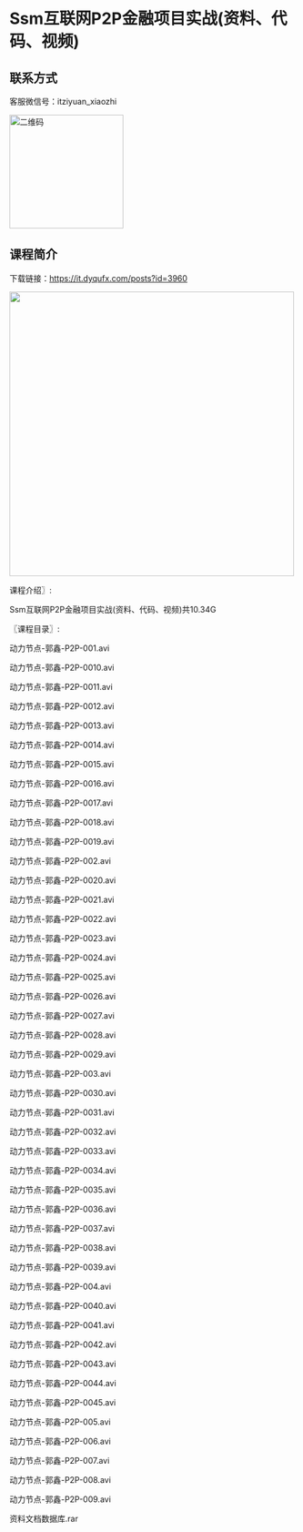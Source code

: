 # Ssm互联网P2P金融项目实战(资料、代码、视频)

## 联系方式

客服微信号：itziyuan_xiaozhi

<img src="https://ziyuanyun.oss-cn-guangzhou.aliyuncs.com/common/20240614073449/666b82192834a.jpg" width="200" height="200" alt="二维码">

## 课程简介

下载链接：https://it.dyqufx.com/posts?id=3960

<img src="https://ziyuanyun.oss-cn-guangzhou.aliyuncs.com/yun/20240515185529/664494a17301e.jpg" width="500" alt="">

  课程介绍〗:

 Ssm互联网P2P金融项目实战(资料、代码、视频)共10.34G

 〖课程目录〗:

 动力节点-郭鑫-P2P-001.avi

 动力节点-郭鑫-P2P-0010.avi

 动力节点-郭鑫-P2P-0011.avi

 动力节点-郭鑫-P2P-0012.avi

 动力节点-郭鑫-P2P-0013.avi

 动力节点-郭鑫-P2P-0014.avi

 动力节点-郭鑫-P2P-0015.avi

 动力节点-郭鑫-P2P-0016.avi

 动力节点-郭鑫-P2P-0017.avi

 动力节点-郭鑫-P2P-0018.avi

 动力节点-郭鑫-P2P-0019.avi

 动力节点-郭鑫-P2P-002.avi

 动力节点-郭鑫-P2P-0020.avi

 动力节点-郭鑫-P2P-0021.avi

 动力节点-郭鑫-P2P-0022.avi

 动力节点-郭鑫-P2P-0023.avi

 动力节点-郭鑫-P2P-0024.avi

 动力节点-郭鑫-P2P-0025.avi

 动力节点-郭鑫-P2P-0026.avi

 动力节点-郭鑫-P2P-0027.avi

 动力节点-郭鑫-P2P-0028.avi

 动力节点-郭鑫-P2P-0029.avi

 动力节点-郭鑫-P2P-003.avi

 动力节点-郭鑫-P2P-0030.avi

 动力节点-郭鑫-P2P-0031.avi

 动力节点-郭鑫-P2P-0032.avi

 动力节点-郭鑫-P2P-0033.avi

 动力节点-郭鑫-P2P-0034.avi

 动力节点-郭鑫-P2P-0035.avi

 动力节点-郭鑫-P2P-0036.avi

 动力节点-郭鑫-P2P-0037.avi

 动力节点-郭鑫-P2P-0038.avi

 动力节点-郭鑫-P2P-0039.avi

 动力节点-郭鑫-P2P-004.avi

 动力节点-郭鑫-P2P-0040.avi

 动力节点-郭鑫-P2P-0041.avi

 动力节点-郭鑫-P2P-0042.avi

 动力节点-郭鑫-P2P-0043.avi

 动力节点-郭鑫-P2P-0044.avi

 动力节点-郭鑫-P2P-0045.avi

 动力节点-郭鑫-P2P-005.avi

 动力节点-郭鑫-P2P-006.avi

 动力节点-郭鑫-P2P-007.avi

 动力节点-郭鑫-P2P-008.avi

 动力节点-郭鑫-P2P-009.avi

 资料文档数据库.rar 

  